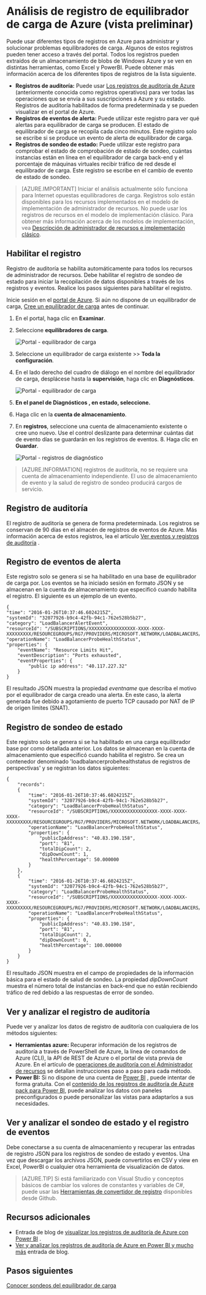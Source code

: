 <properties
   pageTitle="Supervisar las operaciones, eventos y contadores para equilibrador de carga | Microsoft Azure"
   description="Aprenda a habilitar eventos de alerta y registro de estado de mantenimiento de Azure equilibrador de carga de sondeo"
   services="load-balancer"
   documentationCenter="na"
   authors="sdwheeler"
   manager="carmonm"
   editor="tysonn"
   tags="azure-resource-manager"
/>
<tags
   ms.service="load-balancer"
   ms.devlang="na"
   ms.topic="article"
   ms.tgt_pltfrm="na"
   ms.workload="infrastructure-services"
   ms.date="10/24/2016"
   ms.author="sewhee" />

# <a name="log-analytics-for-azure-load-balancer-preview"></a>Análisis de registro de equilibrador de carga de Azure (vista preliminar)

Puede usar diferentes tipos de registros en Azure para administrar y solucionar problemas equilibradores de carga. Algunos de estos registros pueden tener acceso a través del portal. Todos los registros pueden extraídos de un almacenamiento de blobs de Windows Azure y se ven en distintas herramientas, como Excel y PowerBI. Puede obtener más información acerca de los diferentes tipos de registros de la lista siguiente.

- **Registros de auditoría:** Puede usar [Los registros de auditoría de Azure](../../articles/monitoring-and-diagnostics/insights-debugging-with-events.md) (anteriormente conocida como registros operativos) para ver todas las operaciones que se envía a sus suscripciones a Azure y su estado. Registros de auditoría habilitados de forma predeterminada y se pueden visualizar en el portal de Azure.
- **Registros de eventos de alerta:** Puede utilizar este registro para ver qué alertas para equilibrador de carga se producen. El estado de equilibrador de carga se recopila cada cinco minutos. Este registro solo se escribe si se produce un evento de alerta de equilibrador de carga.
- **Registros de sondeo de estado:** Puede utilizar este registro para comprobar el estado de comprobación de estado de sondeo, cuántas instancias están en línea en el equilibrador de carga back-end y el porcentaje de máquinas virtuales recibir tráfico de red desde el equilibrador de carga. Este registro se escribe en el cambio de evento de estado de sondeo.

>[AZURE.IMPORTANT] Iniciar el análisis actualmente sólo funciona para Internet opuestas equilibradores de carga. Registros solo están disponibles para los recursos implementados en el modelo de implementación de administrador de recursos. No puede usar los registros de recursos en el modelo de implementación clásico. Para obtener más información acerca de los modelos de implementación, vea [Descripción de administrador de recursos e implementación clásico](../../articles/resource-manager-deployment-model.md).

## <a name="enable-logging"></a>Habilitar el registro

Registro de auditoría se habilita automáticamente para todos los recursos de administrador de recursos. Debe habilitar el registro de sondeo de estado para iniciar la recopilación de datos disponibles a través de los registros y eventos. Realice los pasos siguientes para habilitar el registro.

Inicie sesión en el [portal de Azure](http://portal.azure.com). Si aún no dispone de un equilibrador de carga, [Cree un equilibrador de carga](load-balancer-get-started-internet-arm-ps.md) antes de continuar.

1. En el portal, haga clic en **Examinar**.
2. Seleccione **equilibradores de carga**.

    ![Portal - equilibrador de carga](./media/load-balancer-monitor-log/load-balancer-browse.png)

3. Seleccione un equilibrador de carga existente >> **Toda la configuración**.
4. En el lado derecho del cuadro de diálogo en el nombre del equilibrador de carga, desplácese hasta la **supervisión**, haga clic en **Diagnósticos**.

    ![Portal - equilibrador de carga](./media/load-balancer-monitor-log/load-balancer-settings.png)

5. **En el panel de **Diagnósticos** , en **estado**, seleccione.**
6. Haga clic en la **cuenta de almacenamiento**.
7. En **registros**, seleccione una cuenta de almacenamiento existente o cree uno nuevo. Use el control deslizante para determinar cuántas dat de evento días se guardarán en los registros de eventos. 8. Haga clic en **Guardar**.

    ![Portal - registros de diagnóstico](./media/load-balancer-monitor-log/load-balancer-diagnostics.png)

>[AZURE.INFORMATION] registros de auditoría, no se requiere una cuenta de almacenamiento independiente. El uso de almacenamiento de evento y la salud de registro de sondeo producirá cargos de servicio.

## <a name="audit-log"></a>Registro de auditoría

El registro de auditoría se genera de forma predeterminada. Los registros se conservan de 90 días en el almacén de registros de eventos de Azure. Más información acerca de estos registros, lea el artículo [Ver eventos y registros de auditoría](../../articles/monitoring-and-diagnostics/insights-debugging-with-events.md) .

## <a name="alert-event-log"></a>Registro de eventos de alerta

Este registro solo se genera si se ha habilitado en una base de equilibrador de carga por. Los eventos se ha iniciado sesión en formato JSON y se almacenan en la cuenta de almacenamiento que especificó cuando habilita el registro. El siguiente es un ejemplo de un evento.

    {
    "time": "2016-01-26T10:37:46.6024215Z",
    "systemId": "32077926-b9c4-42fb-94c1-762e528b5b27",
    "category": "LoadBalancerAlertEvent",
    "resourceId": "/SUBSCRIPTIONS/XXXXXXXXXXXXXXXXX-XXXX-XXXX-XXXXXXXXX/RESOURCEGROUPS/RG7/PROVIDERS/MICROSOFT.NETWORK/LOADBALANCERS/WWEBLB",
    "operationName": "LoadBalancerProbeHealthStatus",
    "properties": {
        "eventName": "Resource Limits Hit",
        "eventDescription": "Ports exhausted",
        "eventProperties": {
            "public ip address": "40.117.227.32"
        }
    }

El resultado JSON muestra la propiedad *eventname* que describa el motivo por el equilibrador de carga creado una alerta. En este caso, la alerta generada fue debido a agotamiento de puerto TCP causado por NAT de IP de origen límites (SNAT).

## <a name="health-probe-log"></a>Registro de sondeo de estado

Este registro solo se genera si se ha habilitado en una carga equilibrador base por como detallada anterior. Los datos se almacenan en la cuenta de almacenamiento que especificó cuando habilita el registro. Se crea un contenedor denominado 'loadbalancerprobehealthstatus de registros de perspectivas' y se registran los datos siguientes:

    {
        "records":
        {
            "time": "2016-01-26T10:37:46.6024215Z",
            "systemId": "32077926-b9c4-42fb-94c1-762e528b5b27",
            "category": "LoadBalancerProbeHealthStatus",
            "resourceId": "/SUBSCRIPTIONS/XXXXXXXXXXXXXXXXX-XXXX-XXXX-XXXX-XXXXXXXXX/RESOURCEGROUPS/RG7/PROVIDERS/MICROSOFT.NETWORK/LOADBALANCERS/WWEBLB",
            "operationName": "LoadBalancerProbeHealthStatus",
            "properties": {
                "publicIpAddress": "40.83.190.158",
                "port": "81",
                "totalDipCount": 2,
                "dipDownCount": 1,
                "healthPercentage": 50.000000
            }
        },
        {
            "time": "2016-01-26T10:37:46.6024215Z",
            "systemId": "32077926-b9c4-42fb-94c1-762e528b5b27",
            "category": "LoadBalancerProbeHealthStatus",
            "resourceId": "/SUBSCRIPTIONS/XXXXXXXXXXXXXXXXX-XXXX-XXXX-XXXX-XXXXXXXXX/RESOURCEGROUPS/RG7/PROVIDERS/MICROSOFT.NETWORK/LOADBALANCERS/WWEBLB",
            "operationName": "LoadBalancerProbeHealthStatus",
            "properties": {
                "publicIpAddress": "40.83.190.158",
                "port": "81",
                "totalDipCount": 2,
                "dipDownCount": 0,
                "healthPercentage": 100.000000
            }
        }
    }

El resultado JSON muestra en el campo de propiedades de la información básica para el estado de salud de sondeo. La propiedad *dipDownCount* muestra el número total de instancias en back-end que no están recibiendo tráfico de red debido a las respuestas de error de sondeo.

## <a name="view-and-analyze-the-audit-log"></a>Ver y analizar el registro de auditoría

Puede ver y analizar los datos de registro de auditoría con cualquiera de los métodos siguientes:

- **Herramientas azure:** Recuperar información de los registros de auditoría a través de PowerShell de Azure, la línea de comandos de Azure (CLI), la API de REST de Azure o el portal de vista previa de Azure. En el artículo de [operaciones de auditoría con el Administrador de recursos](../../articles/resource-group-audit.md) se detallan instrucciones paso a paso para cada método.
- **Power BI:** Si no dispone de una cuenta de [Power BI](https://powerbi.microsoft.com/pricing) , puede intentar de forma gratuita. Con el [contenido de los registros de auditoría de Azure pack para Power BI](https://powerbi.microsoft.com/documentation/powerbi-content-pack-azure-audit-logs), puede analizar los datos con paneles preconfigurados o puede personalizar las vistas para adaptarlos a sus necesidades.

## <a name="view-and-analyze-the-health-probe-and-event-log"></a>Ver y analizar el sondeo de estado y el registro de eventos

Debe conectarse a su cuenta de almacenamiento y recuperar las entradas de registro JSON para los registros de sondeo de estado y eventos. Una vez que descargar los archivos JSON, puede convertirlos en CSV y view en Excel, PowerBI o cualquier otra herramienta de visualización de datos.

>[AZURE.TIP] Si está familiarizado con Visual Studio y conceptos básicos de cambiar los valores de constantes y variables de C#, puede usar las [Herramientas de convertidor de registro](https://github.com/Azure-Samples/networking-dotnet-log-converter) disponibles desde Github.

## <a name="additional-resources"></a>Recursos adicionales

- Entrada de blog de [visualizar los registros de auditoría de Azure con Power BI](http://blogs.msdn.com/b/powerbi/archive/2015/09/30/monitor-azure-audit-logs-with-power-bi.aspx) .
- [Ver y analizar los registros de auditoría de Azure en Power BI y mucho más](https://azure.microsoft.com/blog/analyze-azure-audit-logs-in-powerbi-more/) entrada de blog.

## <a name="next-steps"></a>Pasos siguientes

[Conocer sondeos del equilibrador de carga](load-balancer-custom-probe-overview.md)
